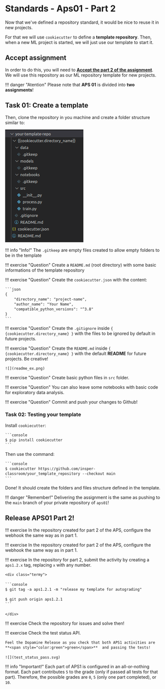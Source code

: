 # Standards - Aps01 - Part 2

Now that we've defined a repository standard, it would be nice to reuse it in new projects.

For that we will use `cookiecutter` to define a **template repository**. Then, when a new ML project is started, we will just use our template to start it.

## Accept assignment

In order to do this, you will need to [**Accept the part 2 of the assignment**](https://classroom.github.com/a/fNFOMYFt). We will use this repository as our ML repository template for new projects.

!!! danger "Atention"
    Please note that **APS 01** is divided into **two assignments**!

## Task 01: Create a template

Then, clone the repository in you machine and create a folder structure similar to:

![](template_folder.png)

!!! info "Info!"
    The `.gitkeep` are empty files created to allow empty folders to be in the template

!!! exercise "Question"
    Create a `README.md` (root directory) with some basic informations of the template repository

!!! exercise "Question"
    Create the `cookiecutter.json` with the content:

    ```json
    {
        "directory_name": "project-name",
        "author_name": "Your Name",
        "compatible_python_versions": "^3.8"
    }
    ```

!!! exercise "Question"
    Create the `.gitignore` inside `{ {cookiecutter.directory_name} }` with the files to be ignored by default in future projects.

!!! exercise "Question"
    Create the `README.md` inside `{ {cookiecutter.directory_name} }` with the default **README** for future projects. Be creative!

    ![](readme_ex.png)

!!! exercise "Question"
    Create basic python files in `src` folder.

!!! exercise "Question"
    You can also leave some notebooks with basic code for exploratory data analysis.

!!! exercise "Question"
    Commit and push your changes to Github!


### Task 02: Testing your template

Install `cookiecutter`:

<div class="termy">

    ```console
    $ pip install cookiecutter
    ```

</div>

Then use the command:

<div class="termy">

    ```console
    $ cookiecutter https://github.com/insper-classroom/your_template_repository --checkout main
    ```

</div>

Done! It should create the folders and files structure defined in the template.

!!! danger "Remember!"
    Delivering the assignment is the same as pushing to the `main` branch of your private repository of `aps01`!

## Release APS01 Part 2!

!!! exercise
    In the repository created for part 2 of the APS, configure the webhook the same way as in part 1.


!!! exercise
    In the repository created for part 2 of the APS, configure the webhook the same way as in part 1.

!!! exercise
    In the repository for part 2, submit the activity by creating a `aps1.2.x` tag, replacing `x` with any number.

    <div class="termy">

    ```console
    $ git tag -a aps1.2.1 -m "release my template for autograding"

    $ git push origin aps1.2.1
    ```

    </div>


!!! exercise
    Check the repository for issues and solve then!

!!! exercise
    Check the test status API.
    
    Feel the Dopamine Release as you check that both APS1 activities are **<span style="color:green">green</span>**  and passing the tests!

    ![](test_status_pass.svg)

!!! info "Important!"
    Each part of APS1 is configured in an all-or-nothing format. Each part contributes `5` to the grade (only if passed all tests for that part). Therefore, the possible grades are `0`, `5` (only one part completed), or `10`.
